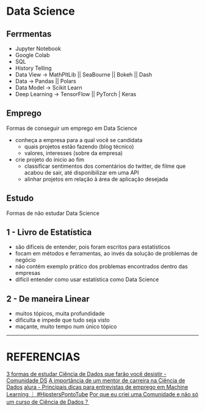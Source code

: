 # Data Science

## Ferrmentas
* Jupyter Notebook
* Google Colab
* SQL
* History Telling
* Data View -> MathPltLib || SeaBourne || Bokeh || Dash
* Data -> Pandas || Polars
* Data Model -> Scikit Learn
* Deep Learning -> TensorFlow || PyTorch | Keras

## Emprego
Formas de conseguir um emprego em Data Science
* conheça a empresa para a qual você se candidata
    * quais projetos estão fazendo (blog técnico)
    * valores, interesses (sobre da empresa)
* crie projeto do ínicio ao fim
    * classificar sentimentos dos comentários do twitter, de filme que acabou de sair, até disponibilizar em uma API
    * alinhar projetos em relação à área de aplicação desejada

## Estudo
Formas de não estudar Data Science

## 1 - Livro de Estatística
* são difíceis de entender, pois foram escritos para estatísticos
* focam em métodos e ferramentas, ao invés da solução de problemas de negócio
* não contém exemplo prático dos problemas encontrados dentro das empresas
* difícil entender como usar estatística como Data Science

## 2 - De maneira Linear
* muitos tópicos, muita profundidade
* dificulta e impede que tudo seja visto
* maçante, muito tempo num único tópico

---

# REFERENCIAS
[3 formas de estudar Ciência de Dados que farão você desistir - Comunidade DS](https://youtube.com/watch?v=HoTJ82Bl-8)
[A importância de um mentor de carreira na Ciência de Dados](https://youtube.com/watch?v=JdX71gzFRio)
[alura - Principais dicas para entrevistas de emprego em Machine Learning ｜ #HipstersPontoTube](https://youtube.com/watch?v=s793NsrJ7TE)
[Por que eu criei uma Comunidade e não só um curso de Ciência de Dados？](https://youtube.com/watch?v=PZm1mHku5Jg)
